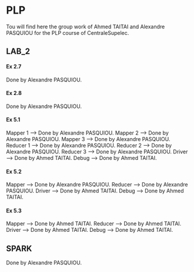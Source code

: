 # PLP

Tou will find here the group work of Ahmed TAITAI and Alexandre PASQUIOU for the PLP course of CentraleSupelec.

## LAB_2

#### Ex 2.7

Done by Alexandre PASQUIOU.


#### Ex 2.8

Done by Alexandre PASQUIOU.


#### Ex 5.1

Mapper 1 --> Done by Alexandre PASQUIOU.
Mapper 2 --> Done by Alexandre PASQUIOU.
Mapper 3 --> Done by Alexandre PASQUIOU.
Reducer 1 --> Done by Alexandre PASQUIOU.
Reducer 2 --> Done by Alexandre PASQUIOU.
Reducer 3 --> Done by Alexandre PASQUIOU.
Driver --> Done by Ahmed TAITAI.
Debug --> Done by Ahmed TAITAI.


#### Ex 5.2

Mapper --> Done by Alexandre PASQUIOU.
Reducer --> Done by Alexandre PASQUIOU.
Driver --> Done by Ahmed TAITAI.
Debug --> Done by Ahmed TAITAI.


#### Ex 5.3

Mapper --> Done by Ahmed TAITAI.
Reducer --> Done by Ahmed TAITAI.
Driver --> Done by Ahmed TAITAI.
Debug --> Done by Ahmed TAITAI.


## SPARK

Done by Alexandre PASQUIOU.
